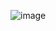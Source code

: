 ![image](https://user-images.githubusercontent.com/114269384/193978092-a363d36e-6192-404f-a746-3df116da2114.png)
